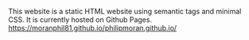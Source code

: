 This website is a static HTML website using semantic tags and minimal CSS.
It is currently hosted on Github Pages.
https://moranphil81.github.io/philipmoran.github.io/
